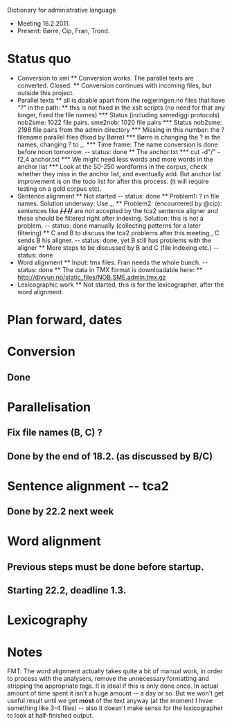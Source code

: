 

Dictionary for administrative language


* Meeting 16.2.2011.
* Present: Børre, Cip, Fran, Trond.




# Status quo


* Conversion to xml
** Conversion works. The parallel texts are converted. Closed. 
** Conversion continues with incoming files, but outside this project. 
* Parallel texts
** all is doable apart from the regjeringen.no files that have "?" in the path:
** this is not fixed in the xslt scripts (no need for that any longer, fixed the file names)
*** Status (including samediggi protocols) nob2sme: 1022 file pairs. sme2nob: 1020 file pairs
*** Status nob2sme: 2198 file pairs from the admin directory
*** Missing in this number: the ? filename parallel files (fixed by Børre)
*** Børre is changing the ? in the names, changing ? to _.
*** Time frame: The name conversion is done before noon tomorrow. -- status: done
** The anchor.txt
*** cut -d"/" -f2,4 anchor.txt
*** We might need less words and more words in the anchor list
*** Look at the 50-250 wordforms in the corpus, check whether they miss in the 
    anchor list, and eventually add. But anchor list improvement is
    on the todo list for after this process. (it will require testing on
    a gold corpus etc).
* Sentence alignment
** Not started -- status: done
** Problem1: ? in file names. Solution underway: Use _.
** Problem2: (encountered by @cip): sentences like 
   **<s id="asdfasd">/ /  //</s>**
   are not accepted by the tca2 sentence aligner and these should
   be filtered right after indexing. Solution: this is not
   a problem. -- status: done manually (collecting patterns for a later filtering) 
** C and B to discuss the tca2 problems after this meeting., 
   C sends B his aligner. -- status: done, yet B still has problems with the aligner
** More steps to be discussed by B and C (file indexing etc.) -- status: done
* Word alignment
** Input: tmx files. Fran needs the whole bunch. -- status: done
** The data in TMX format is downloadable here:
** http://divvun.no/static_files/NOB.SME.admin.tmx.gz
* Lexicographic work
** Not started, this is for the lexicographer, after the word alignment.




# Plan forward, dates


# Conversion
## Done
# Parallelisation
## Fix file names (**B, C**) ?
## Done by the end of 18.2. (as discussed by B/C)
# Sentence alignment -- tca2
## Done by 22.2 next week
# Word alignment
## Previous steps must be done before startup.
## Starting 22.2, deadline 1.3.
# Lexicography








# Notes




FMT: The word alignment actually takes quite a bit of manual work, in order to process with the analysers, remove the unnecessary formatting and stripping the appropriate tags. It is ideal if this is only done once. In actual amount of time spent it isn't a huge amount -- a day or so. But we won't get useful result
 until we get **most** of the text anyway (at the moment I hvae something like 3-4 files) -- also it doesn't make sense for the lexicographer to look at half-finished output. 

 




